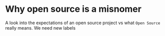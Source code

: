 # Why open source is a misnomer

A look into the expectations of an open source project vs what `Open Source` really means. We need new labels